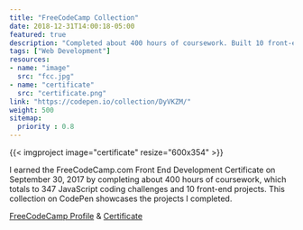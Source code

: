 ```yaml
---
title: "FreeCodeCamp Collection"
date: 2018-12-31T14:00:18-05:00
featured: true
description: "Completed about 400 hours of coursework. Built 10 front-end projects. Completed 347 coding challenges."
tags: ["Web Development"]
resources:
- name: "image"
  src: "fcc.jpg"
- name: "certificate"
  src: "certificate.png"
link: "https://codepen.io/collection/DyVKZM/"
weight: 500
sitemap:
  priority : 0.8
---
```


{{< imgproject image="certificate" resize="600x354" >}}

I earned the FreeCodeCamp.com Front End Development Certificate on September 30, 2017 by completing about 400 hours of coursework, which totals to 347 JavaScript coding challenges and 10 front-end projects. This collection on CodePen showcases the projects I completed.

[FreeCodeCamp Profile](https://www.freecodecamp.org/hhousen) & [Certificate](https://www.freecodecamp.org/certification/hhousen/legacy-front-end)
